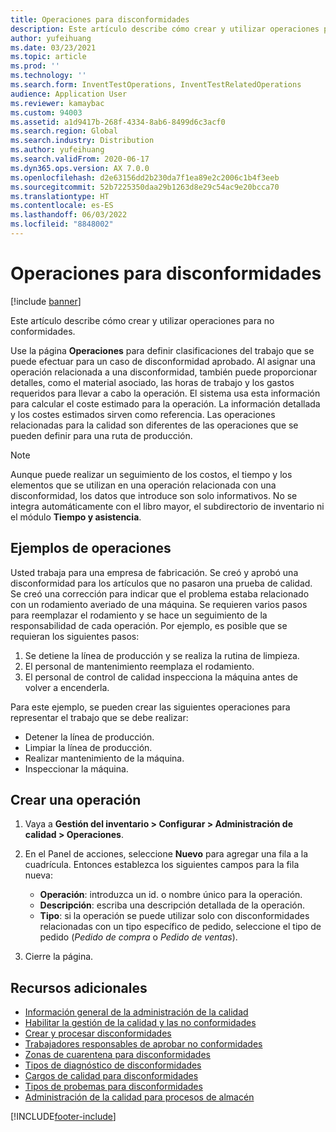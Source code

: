 ```yaml
---
title: Operaciones para disconformidades
description: Este artículo describe cómo crear y utilizar operaciones para no conformidades.
author: yufeihuang
ms.date: 03/23/2021
ms.topic: article
ms.prod: ''
ms.technology: ''
ms.search.form: InventTestOperations, InventTestRelatedOperations
audience: Application User
ms.reviewer: kamaybac
ms.custom: 94003
ms.assetid: a1d9417b-268f-4334-8ab6-8499d6c3acf0
ms.search.region: Global
ms.search.industry: Distribution
ms.author: yufeihuang
ms.search.validFrom: 2020-06-17
ms.dyn365.ops.version: AX 7.0.0
ms.openlocfilehash: d2e63156dd2b230da7f1ea89e2c2006c1b4f3eeb
ms.sourcegitcommit: 52b7225350daa29b1263d8e29c54ac9e20bcca70
ms.translationtype: HT
ms.contentlocale: es-ES
ms.lasthandoff: 06/03/2022
ms.locfileid: "8848002"
---
```

# <a name="operations-for-nonconformances"></a>Operaciones para disconformidades

[!include [banner](../includes/banner.md)]

Este artículo describe cómo crear y utilizar operaciones para no conformidades.

Use la página **Operaciones** para definir clasificaciones del trabajo que se puede efectuar para un caso de disconformidad aprobado. Al asignar una operación relacionada a una disconformidad, también puede proporcionar detalles, como el material asociado, las horas de trabajo y los gastos requeridos para llevar a cabo la operación. El sistema usa esta información para calcular el coste estimado para la operación. La información detallada y los costes estimados sirven como referencia. Las operaciones relacionadas para la calidad son diferentes de las operaciones que se pueden definir para una ruta de producción.

> [!NOTE]
> Aunque puede realizar un seguimiento de los costos, el tiempo y los elementos que se utilizan en una operación relacionada con una disconformidad, los datos que introduce son solo informativos. No se integra automáticamente con el libro mayor, el subdirectorio de inventario ni el módulo **Tiempo y asistencia**.

## <a name="examples-of-operations"></a>Ejemplos de operaciones

Usted trabaja para una empresa de fabricación. Se creó y aprobó una disconformidad para los artículos que no pasaron una prueba de calidad. Se creó una corrección para indicar que el problema estaba relacionado con un rodamiento averiado de una máquina. Se requieren varios pasos para reemplazar el rodamiento y se hace un seguimiento de la responsabilidad de cada operación. Por ejemplo, es posible que se requieran los siguientes pasos:

1. Se detiene la línea de producción y se realiza la rutina de limpieza.
1. El personal de mantenimiento reemplaza el rodamiento.
1. El personal de control de calidad inspecciona la máquina antes de volver a encenderla.

Para este ejemplo, se pueden crear las siguientes operaciones para representar el trabajo que se debe realizar:

- Detener la línea de producción.
- Limpiar la línea de producción.
- Realizar mantenimiento de la máquina.
- Inspeccionar la máquina.

## <a name="create-an-operation"></a>Crear una operación

1. Vaya a **Gestión del inventario \> Configurar \> Administración de calidad \> Operaciones**.
1. En el Panel de acciones, seleccione **Nuevo** para agregar una fila a la cuadrícula. Entonces establezca los siguientes campos para la fila nueva:

    - **Operación**: introduzca un id. o nombre único para la operación.
    - **Descripción**: escriba una descripción detallada de la operación.
    - **Tipo**: si la operación se puede utilizar solo con disconformidades relacionadas con un tipo específico de pedido, seleccione el tipo de pedido (*Pedido de compra* o *Pedido de ventas*).

1. Cierre la página.

## <a name="additional-resources"></a>Recursos adicionales

- [Información general de la administración de la calidad](quality-management-processes.md)
- [Habilitar la gestión de la calidad y las no conformidades](enable-quality-management.md)
- [Crear y procesar disconformidades](tasks/create-process-non-conformance.md)
- [Trabajadores responsables de aprobar no conformidades](quality-responsible-workers.md)
- [Zonas de cuarentena para disconformidades](quality-quarantine-zones.md)
- [Tipos de diagnóstico de disconformidades](quality-diagnostic-types.md)
- [Cargos de calidad para disconformidades](quality-charges.md)
- [Tipos de probemas para disconformidades](quality-operations.md)
- [Administración de la calidad para procesos de almacén](quality-management-for-warehouses-processes.md)

[!INCLUDE[footer-include](../../includes/footer-banner.md)]
